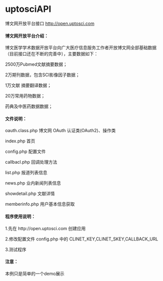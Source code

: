uptosciAPI
==========

博文网开放平台接口 http://open.uptosci.com 


<h4>博文网开放平台介绍：</h4>
<p>博文医学学术数据开放平台向广大医疗信息服务工作者开放博文网全部基础数据（目前接口还在不断的完善中），主要数据如下：</p>
<p>2500万Pubmed文献摘要数据；</p>
<p>2万期刊数据，包含SCI影像因子数据；</p>
<p>1万文献 摘要翻译数据；</p>
<p>20万常用药物数据；</p>
<p>药典及中医药数据数据；</p>



<h4>文件说明：</h4>
<p>oauth.class.php 博文网 OAuth 认证类(OAuth2)、操作类</p>
<p>index.php 首页</p>
<p>config.php 配置文件</p>
<p>callbacl.php 回调处理方法</p>
<p>list.php 报道列表信息</p>
<p>news.php 业内新闻列表信息</p>
<p>showdetail.php 文献详情</p>
<p>memberinfo.php 用户基本信息获取</p>

<h4>程序使用说明：</h4>
<p>1.先在 http://open.uptosci.com 创建应用</p>
<p>2.修改配置文件 config.php 中的 CLINET_KEY,CLINET_SKEY,CALLBACK_URL</p>
<p>3.测试程序</p>


<h4>注意：</h4>
<p>本例只是简单的一个demo展示</p>

